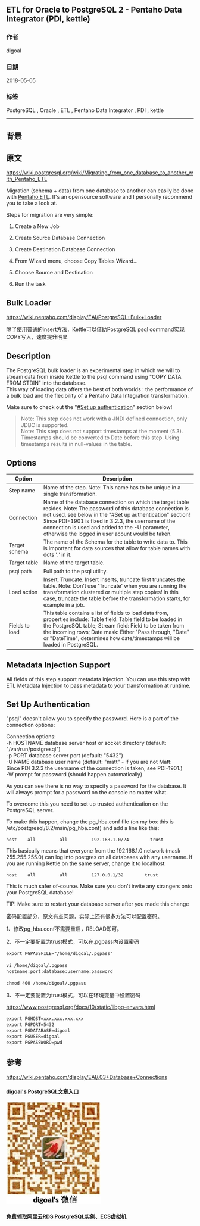 ## ETL for Oracle to PostgreSQL 2 - Pentaho Data Integrator (PDI, kettle)    
                                                             
### 作者                                                             
digoal                                                             
                                                             
### 日期                                                             
2018-05-05                                                           
                                                             
### 标签                                                             
PostgreSQL , Oracle , ETL , Pentaho Data Integrator , PDI , kettle     
                                                             
----                                                             
                                                             
## 背景         
## 原文    
https://wiki.postgresql.org/wiki/Migrating_from_one_database_to_another_with_Pentaho_ETL  
  
Migration (schema + data) from one database to another can easily be done with [Pentaho ETL](http://kettle.pentaho.org/). It's an opensource software and I personally recommend you to take a look at.  
  
Steps for migration are very simple:  
  
1) Create a New Job  
  
2) Create Source Database Connection  
  
3) Create Destination Database Connection  
  
4) From Wizard menu, choose Copy Tables Wizard...  
  
5) Choose Source and Destination  
  
6) Run the task  
    
## Bulk Loader    
https://wiki.pentaho.com/display/EAI/PostgreSQL+Bulk+Loader  
  
除了使用普通的insert方法，Kettle可以借助PostgreSQL psql command实现COPY写入，速度提升明显  
  
## Description  
  
The PostgreSQL bulk loader is an experimental step in which we will to stream data from inside Kettle to the psql command using "COPY DATA FROM STDIN" into the database.  
This way of loading data offers the best of both worlds : the performance of a bulk load and the flexibility of a Pentaho Data Integration transformation.  
  
Make sure to check out the "[#Set up authentication](https://wiki.pentaho.com/display/EAI/PostgreSQL+Bulk+Loader#PostgreSQLBulkLoader-Setupauthentication)" section below!  
  
>Note: This step does not work with a JNDI defined connection, only JDBC is supported.  
Note: This step does not support timestamps at the moment (5.3). Timestamps should be converted to Date before this step. Using timestamps results in null-values in the table.  
  
## Options  
Option | Description  
---|---  
Step name|Name of the step. Note: This name has to be unique in a single transformation.  
Connection|Name of the database connection on which the target table resides. Note: The password of this database connection is not used, see below in the "#Set up authentication" section! Since PDI-1901 is fixed in 3.2.3, the username of the connection is used and added to the -U parameter, otherwise the logged in user acount would be taken.  
Target schema|The name of the Schema for the table to write data to. This is important for data sources that allow for table names with dots '.' in it.  
Target table|Name of the target table.  
psql path|Full path to the psql utility.  
Load action|Insert, Truncate. Insert inserts, truncate first truncates the table. Note: Don't use 'Truncate' when you are running the transformation clustered or multiple step copies! In this case, truncate the table before the transformation starts, for example in a job.  
Fields to load | This table contains a list of fields to load data from, properties include: Table field: Table field to be loaded in the PostgreSQL table; Stream field: Field to be taken from the incoming rows; Date mask: Either "Pass through, "Date" or "DateTime", determines how date/timestamps will be loaded in PostgreSQL.  
  
## Metadata Injection Support  
All fields of this step support metadata injection. You can use this step with ETL Metadata Injection to pass metadata to your transformation at runtime.  
  
## Set Up Authentication  
  
"psql" doesn't allow you to specify the password.  Here is a part of the connection options:   
  
 Connection options:  
  -h HOSTNAME     database server host or socket directory (default: "/var/run/postgresql")  
  -p PORT         database server port (default: "5432")  
  -U NAME         database user name (default: "matt" - if you are not Matt:  
                  Since PDI 3.2.3 the username of the connection is taken, see PDI-1901.)  
  -W              prompt for password (should happen automatically)  
  
As you can see there is no way to specify a password for the database.  It will always prompt for a password on the console no matter what.  
  
To overcome this you need to set up trusted authentication on the PostgreSQL server.  
  
To make this happen, change the pg_hba.conf file (on my box this is /etc/postgresql/8.2/main/pg_hba.conf) and add a line like this:  
  
```  
host    all         all         192.168.1.0/24        trust  
```  
  
This basically means that everyone from the 192.168.1.0 network (mask 255.255.255.0) can log into postgres on all databases with any username.  If you are running Kettle on the same server, change it to localhost:  
  
```  
host    all         all         127.0.0.1/32        trust  
```  
  
This is much safer of-course.  Make sure you don't invite any strangers onto your PostgreSQL database!  
  
TIP! Make sure to restart your database server after you made this change   
  
密码配置部分，原文有点问题，实际上还有很多方法可以配置密码。  
  
1、修改pg_hba.conf不需要重启，RELOAD即可。  
  
2、不一定要配置为trust模式，可以在.pgpass内设置密码  
  
```  
export PGPASSFILE="/home/digoal/.pgpass"  
  
vi /home/digoal/.pgpass  
hostname:port:database:username:password  
  
chmod 400 /home/digoal/.pgpass  
```  
  
3、不一定要配置为trust模式，可以在环境变量中设置密码  
  
https://www.postgresql.org/docs/10/static/libpq-envars.html  
  
```  
export PGHOST=xxx.xxx.xxx.xxx  
export PGPORT=5432  
export PGDATABASE=digoal  
export PGUSER=digoal  
export PGPASSWORD=pwd  
```  
    
## 参考
https://wiki.pentaho.com/display/EAI/.03+Database+Connections  
  
  
  
  
  
  
  
  
  
  
  
  
  
  
  
#### [digoal's PostgreSQL文章入口](https://github.com/digoal/blog/blob/master/README.md "22709685feb7cab07d30f30387f0a9ae")
  
  
![digoal's weixin](../pic/digoal_weixin.jpg "f7ad92eeba24523fd47a6e1a0e691b59")
  
  
  
  
  
  
  
  
#### [免费领取阿里云RDS PostgreSQL实例、ECS虚拟机](https://www.aliyun.com/database/postgresqlactivity "57258f76c37864c6e6d23383d05714ea")
  
